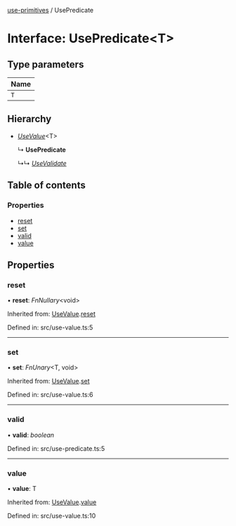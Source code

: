 [use-primitives](../README.md) / UsePredicate

# Interface: UsePredicate<T\>

## Type parameters

Name |
:------ |
`T` |

## Hierarchy

* [*UseValue*](usevalue.md)<T\>

  ↳ **UsePredicate**

  ↳↳ [*UseValidate*](usevalidate.md)

## Table of contents

### Properties

- [reset](usepredicate.md#reset)
- [set](usepredicate.md#set)
- [valid](usepredicate.md#valid)
- [value](usepredicate.md#value)

## Properties

### reset

• **reset**: *FnNullary*<void\>

Inherited from: [UseValue](usevalue.md).[reset](usevalue.md#reset)

Defined in: src/use-value.ts:5

___

### set

• **set**: *FnUnary*<T, void\>

Inherited from: [UseValue](usevalue.md).[set](usevalue.md#set)

Defined in: src/use-value.ts:6

___

### valid

• **valid**: *boolean*

Defined in: src/use-predicate.ts:5

___

### value

• **value**: T

Inherited from: [UseValue](usevalue.md).[value](usevalue.md#value)

Defined in: src/use-value.ts:10

